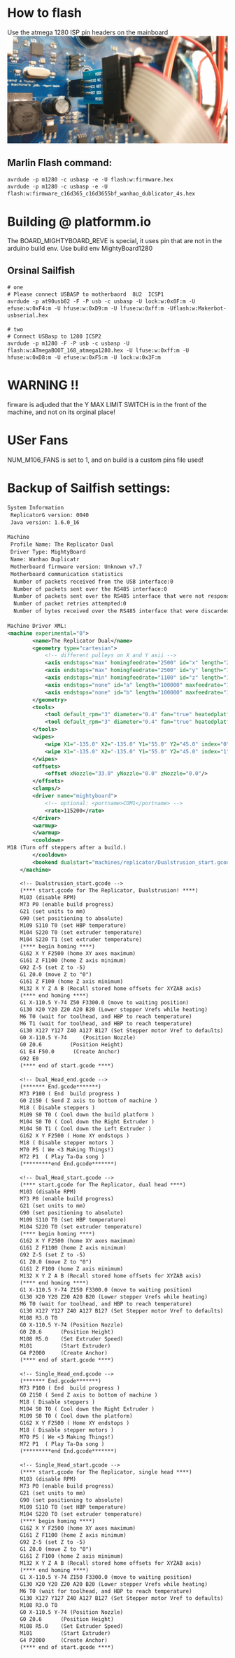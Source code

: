 # How to flash

Use the atmega 1280 ISP pin headers on the mainboard
![This is an image](usbasp_atmega1280.jpg)


## Marlin Flash command: 
``` 
avrdude -p m1280 -c usbasp -e -U flash:w:firmware.hex
avrdude -p m1280 -c usbasp -e -U flash:w:firmware_c16d365_c16d3655bf_wanhao_dublicator_4s.hex
```

# Building @ platformm.io
The BOARD_MIGHTYBOARD_REVE is special, it uses pin that are not in the arduino build env. Use build env MightyBoard1280

## Orsinal Sailfish
```
# one 
# Please connect USBASP to motherbaord  8U2  ICSP1
avrdude -p at90usb82 -F -P usb -c usbasp -U lock:w:0x0F:m -U efuse:w:0xF4:m -U hfuse:w:0xD9:m -U lfuse:w:0xff:m -Uflash:w:Makerbot-usbserial.hex

# two
# Connect USBasp to 1280 ICSP2
avrdude -p m1280 -F -P usb -c usbasp -U flash:w:ATmegaBOOT_168_atmega1280.hex -U lfuse:w:0xff:m -U hfuse:w:0xD8:m -U efuse:w:0xF5:m -U lock:w:0x3F:m
```

# WARNING !!
firware is adjuded that the Y MAX LIMIT SWITCH is in the front of the machine, and not on its orginal place!


# USer Fans
NUM_M106_FANS is set to 1, and on build is a custom pins file used!

# Backup of Sailfish settings:

```xml
System Information
 ReplicatorG version: 0040
 Java version: 1.6.0_16

Machine
 Profile Name: The Replicator Dual
 Driver Type: MightyBoard
 Name: Wanhao Duplicatr
 Motherboard firmware version: Unknown v7.7
 Motherboard communication statistics
  Number of packets received from the USB interface:0
  Number of packets sent over the RS485 interface:0
  Number of packets sent over the RS485 interface that were not responded to:0
  Number of packet retries attempted:0
  Number of bytes received over the RS485 interface that were discarded as noise:0

Machine Driver XML:
<machine experimental="0">
		<name>The Replicator Dual</name>
		<geometry type="cartesian">
			<!-- different pulleys on X and Y axii -->
			<axis endstops="max" homingfeedrate="2500" id="x" length="227" maxfeedrate="18000" stepspermm="94.139704"/>  <!-- Pulley dia: 10.82mm / 1/8 step = 1/(10.82 * pi / 1600) -->
			<axis endstops="max" homingfeedrate="2500" id="y" length="148" maxfeedrate="18000" stepspermm="94.139704"/>  <!-- Pulley dia: 10.82mm / 1/8 step = 1/(10.82 * pi / 1600) -->
			<axis endstops="min" homingfeedrate="1100" id="z" length="150" maxfeedrate="1170" stepspermm="400"/> <!-- Actual length is 157mm, we reserve ~5mm for safety. TR-8x8 Z axis = 1/(8/1600) -->
			<axis endstops="none" id="a" length="100000" maxfeedrate="1600" stepspermm="96.275201870333662468889989185642"/> <!-- stepspermm is incoming filament length, see comment at bottom for explanation -->
			<axis endstops="none" id="b" length="100000" maxfeedrate="1600" stepspermm="96.275201870333662468889989185642"/> <!-- stepspermm is incoming filament length, see comment at bottom for explanation -->
		</geometry>
		<tools>
			<tool default_rpm="3" diameter="0.4" fan="true" heatedplatform="false" heater="true" index="1" model="Mk8" motor="true" motor_steps="3200" name="Mk8 Left" stepper_axis="b" type="extruder"/>
			<tool default_rpm="3" diameter="0.4" fan="true" heatedplatform="true" heater="true" index="0" model="Mk8" motor="true" motor_steps="3200" name="Mk8 Right" stepper_axis="a" type="extruder"/>
		</tools>
		<wipes>
			<wipe X1="-135.0" X2="-135.0" Y1="55.0" Y2="45.0" index="0" purge_duration="1000" purge_rpm="5.0" reverse_duration="15" reverse_rpm="35.0" wait="1000.0"/>
			<wipe X1="-135.0" X2="-135.0" Y1="55.0" Y2="45.0" index="1" purge_duration="1000" purge_rpm="5.0" reverse_duration="15" reverse_rpm="35.0" wait="1000.0"/>
		</wipes>
		<offsets>
			<offset xNozzle="33.0" yNozzle="0.0" zNozzle="0.0"/>
		</offsets>
		<clamps/>
		<driver name="mightyboard">
			<!-- optional: <portname>COM1</portname> -->
			<rate>115200</rate>
		</driver>
		<warmup>
		</warmup>
		<cooldown>
M18 (Turn off steppers after a build.)
		</cooldown>
		<bookend dualstart="machines/replicator/Dualstrusion_start.gcode" end="machines/replicator/Dual_Head_end.gcode" start="machines/replicator/Dual_Head_start.gcode"/>
	</machine>
```

        <!-- Dualstrusion_start.gcode -->
        (**** start.gcode for The Replicator, Dualstrusion! ****)
        M103 (disable RPM)
        M73 P0 (enable build progress)
        G21 (set units to mm)
        G90 (set positioning to absolute)
        M109 S110 T0 (set HBP temperature)
        M104 S220 T0 (set extruder temperature)
        M104 S220 T1 (set extruder temperature)
        (**** begin homing ****)
        G162 X Y F2500 (home XY axes maximum)
        G161 Z F1100 (home Z axis minimum)
        G92 Z-5 (set Z to -5)
        G1 Z0.0 (move Z to "0")
        G161 Z F100 (home Z axis minimum)
        M132 X Y Z A B (Recall stored home offsets for XYZAB axis)
        (**** end homing ****)
        G1 X-110.5 Y-74 Z50 F3300.0 (move to waiting position)
        G130 X20 Y20 Z20 A20 B20 (Lower stepper Vrefs while heating)
        M6 T0 (wait for toolhead, and HBP to reach temperature)
        M6 T1 (wait for toolhead, and HBP to reach temperature)
        G130 X127 Y127 Z40 A127 B127 (Set Stepper motor Vref to defaults)
        G0 X-110.5 Y-74     (Position Nozzle)
        G0 Z0.6         (Position Height)
        G1 E4 F50.0      (Create Anchor)
        G92 E0
        (**** end of start.gcode ****)

        <!-- Dual_Head_end.gcode -->
        (******* End.gcode*******)
        M73 P100 ( End  build progress )
        G0 Z150 ( Send Z axis to bottom of machine )
        M18 ( Disable steppers )
        M109 S0 T0 ( Cool down the build platform )
        M104 S0 T0 ( Cool down the Right Extruder )
        M104 S0 T1 ( Cool down the Left Extruder )
        G162 X Y F2500 ( Home XY endstops )
        M18 ( Disable stepper motors )
        M70 P5 ( We <3 Making Things!)
        M72 P1  ( Play Ta-Da song )
        (*********end End.gcode*******)

        <!-- Dual_Head_start.gcode -->
        (**** start.gcode for The Replicator, dual head ****)
        M103 (disable RPM)
        M73 P0 (enable build progress)
        G21 (set units to mm)
        G90 (set positioning to absolute)
        M109 S110 T0 (set HBP temperature)
        M104 S220 T0 (set extruder temperature)
        (**** begin homing ****)
        G162 X Y F2500 (home XY axes maximum)
        G161 Z F1100 (home Z axis minimum)
        G92 Z-5 (set Z to -5)
        G1 Z0.0 (move Z to "0")
        G161 Z F100 (home Z axis minimum)
        M132 X Y Z A B (Recall stored home offsets for XYZAB axis)
        (**** end homing ****)
        G1 X-110.5 Y-74 Z150 F3300.0 (move to waiting position)
        G130 X20 Y20 Z20 A20 B20 (Lower stepper Vrefs while heating)
        M6 T0 (wait for toolhead, and HBP to reach temperature)
        G130 X127 Y127 Z40 A127 B127 (Set Stepper motor Vref to defaults)
        M108 R3.0 T0
        G0 X-110.5 Y-74 (Position Nozzle)
        G0 Z0.6      (Position Height)
        M108 R5.0    (Set Extruder Speed)
        M101         (Start Extruder)
        G4 P2000     (Create Anchor)
        (**** end of start.gcode ****)

        <!-- Single_Head_end.gcode -->
        (******* End.gcode*******)
        M73 P100 ( End  build progress )
        G0 Z150 ( Send Z axis to bottom of machine )
        M18 ( Disable steppers )
        M104 S0 T0 ( Cool down the Right Extruder )
        M109 S0 T0 ( Cool down the platform)
        G162 X Y F2500 ( Home XY endstops )
        M18 ( Disable stepper motors )
        M70 P5 ( We <3 Making Things!)
        M72 P1  ( Play Ta-Da song )
        (*********end End.gcode*******)

        <!-- Single_Head_start.gcode -->
        (**** start.gcode for The Replicator, single head ****)
        M103 (disable RPM)
        M73 P0 (enable build progress)
        G21 (set units to mm)
        G90 (set positioning to absolute)
        M109 S110 T0 (set HBP temperature)
        M104 S220 T0 (set extruder temperature)
        (**** begin homing ****)
        G162 X Y F2500 (home XY axes maximum)
        G161 Z F1100 (home Z axis minimum)
        G92 Z-5 (set Z to -5)
        G1 Z0.0 (move Z to "0")
        G161 Z F100 (home Z axis minimum)
        M132 X Y Z A B (Recall stored home offsets for XYZAB axis)
        (**** end homing ****)
        G1 X-110.5 Y-74 Z150 F3300.0 (move to waiting position)
        G130 X20 Y20 Z20 A20 B20 (Lower stepper Vrefs while heating)
        M6 T0 (wait for toolhead, and HBP to reach temperature)
        G130 X127 Y127 Z40 A127 B127 (Set Stepper motor Vref to defaults)
        M108 R3.0 T0
        G0 X-110.5 Y-74 (Position Nozzle)
        G0 Z0.6      (Position Height)
        M108 R5.0    (Set Extruder Speed)
        M101         (Start Extruder)
        G4 P2000     (Create Anchor)
        (**** end of start.gcode ****)

